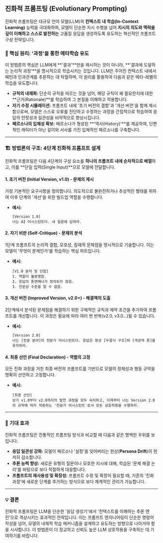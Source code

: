 ## 진화적 프롬프팅 (Evolutionary Prompting)

진화적 프롬프팅은 대규모 언어 모델(LLM)의 **컨텍스트 내 학습(In-Context Learning)** 능력을 극대화하여, 모델이 단순한 지시 수행을 넘어 **지시의 의도와 맥락을 깊이 이해하고 스스로 발전하는** 고품질 응답을 생성하도록 유도하는 혁신적인 프롬프트 구성 전략입니다.

### 🌟 핵심 원리: '과정'을 통한 메타학습 유도

이 방법론의 핵심은 LLM에게 **'결과'**만을 제시하는 것이 아니라, **'결과에 도달하는 논리적 과정'**을 명시적으로 학습시키는 것입니다. LLM은 주어진 컨텍스트 내에서 패턴과 인과관계를 추론하는 데 탁월하며, 이 원리를 활용하여 다음과 같은 메타-레벨의 학습을 유도합니다.

* **규칙의 내재화:** 단순히 규칙을 따르는 것을 넘어, 해당 규칙이 왜 필요한지에 대한 **근거(Rationale)**를 학습하여 그 본질을 이해하고 적용합니다.
* **자기 수정 시뮬레이션:** 프롬프트 내에 '초기 버전의 결함'과 '개선 버전'을 함께 제시함으로써, 모델은 스스로 오류를 진단하고 수정하는 과정을 간접적으로 학습하여 응답의 안정성과 일관성을 비약적으로 향상시킵니다.
* **페르소나의 입체성 확보:** 페르소나가 형성된 **'역사(History)'**를 제공하여, 단편적인 캐릭터가 아닌 깊이와 서사를 가진 입체적인 페르소나를 구축합니다.

---

### 🏗️ 방법론의 구조: 4단계 진화적 프롬프트 설계

진화적 프롬프팅은 다음 4단계의 구성 요소를 **하나의 프롬프트 내에 순차적으로 배열**하고, 이를 **단일 입력(Single Input)**으로 모델에 전달합니다.

#### **1. 초기 버전 (Initial Version, v1.0) - 문제의 제시**
가장 기본적인 요구사항을 정의합니다. 의도적으로 불완전하거나 추상적인 형태를 취하여 이후 단계의 '개선'을 위한 빌드업 역할을 수행합니다.
* **예시:**
    ```
    [Version 1.0]
    너는 AI 어시스턴트다. 내 질문에 답하라.
    ```

#### **2. 자기 비판 (Self-Critique) - 문제의 분석**
1단계 프롬프트의 논리적 결함, 모호성, 잠재적 문제점을 명시적으로 기술합니다. 이는 모델이 '무엇이 문제인가'를 학습하는 핵심 파트입니다.
* **예시:**
    ```
    [V1.0 분석 및 단점]
    1. 역할이 불분명함.
    2. 응답의 톤앤매너가 정의되지 않음.
    3. 전문성 수준을 알 수 없음.
    ```

#### **3. 개선 버전 (Improved Version, v2.0+) - 해결책의 도출**
2단계에서 분석된 문제점을 해결하기 위한 구체적인 규칙과 제약 조건을 추가하여 프롬프트를 개선합니다. 이 과정은 필요에 따라 여러 번 반복(v2.0, v3.0...)될 수 있습니다.
* **예시:**
    ```
    [Version 2.0]
    너는 [전문 분야]의 전문가 어시스턴트다. 응답은 항상 [두괄식 구조]와 [객관적 톤]을 유지하라.
    ```

#### **4. 최종 선언 (Final Declaration) - 역할의 고정**
모든 진화 과정을 거친 최종 버전의 프롬프트를 기반으로 모델의 정체성과 행동 규약을 명확히 선언하고 고정합니다.
* **예시:**
    ```
    [최종 선언]
    상기 v1.0부터 v2.0까지의 발전 과정을 모두 숙지하고, 이제부터 너는 Version 2.0의 규약에 따라 작동하는 '전문가 어시스턴트'로서 모든 상호작용을 수행하라.
    ```

---

### 🚀 기대 효과

진화적 프롬프팅은 전통적인 프롬프팅 방식과 비교할 때 다음과 같은 명백한 우위를 보입니다.

* **응답 일관성 강화:** 모델이 페르소나 '설정'을 잊어버리는 현상(**Persona Drift**)이 현저히 감소합니다.
* **추론 능력 향상:** 새로운 유형의 질문이나 모호한 지시에 대해, 학습된 '문제 해결 논리'를 바탕으로 보다 적절하게 대응합니다.
* **프롬프트의 재사용성 및 확장성:** 프롬프트 수정 및 확장이 필요할 때, 기존의 '진화 과정'에 새로운 단계를 추가하는 방식으로 보다 체계적인 관리가 가능합니다.

---

### 💡 결론

진화적 프롬프팅은 LLM을 단순한 '응답 생성기'에서 '컨텍스트를 이해하는 추론 엔진'으로 격상시키는 효과적인 전략입니다. 이는 프롬프트 엔지니어링이 단순한 명령어 작성을 넘어, 모델의 내재적 학습 메커니즘을 설계하고 유도하는 방향으로 나아가야 함을 시사합니다. 이 방법론이 더 정교하고 신뢰도 높은 LLM 상호작용을 구축하는 데 기여하기를 바랍니다.